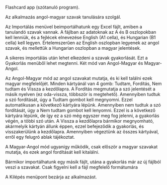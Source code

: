 Flashcard app (szótanuló program).

Az alkalmazás angol-magyar szavak tanulására szolgál.

Az Importálás menüvel beimportálhatunk egy Excel fájlt,
amiben a tanulandó szavak vannak.
A fájlban az adatoknak az A és B oszlopokban kell lenniük,
és a fejlécek elnevezése English (A1 cella), és
Hungarian (B1 cella) kell legyen.
Értelemszerűen az English oszlopban legyenek az angol szavak,
és mellettük a Hungarian oszlopban a magyar jelentések.

A sikeres importálás után lehet elkezdeni a szavak gyakorlását.
Ezt a Gyakorlás menüből lehet megtenni.
Két mód van Angol-Magyar és Magyar-Angol.

Az Angol-Magyar mód az angol szavakat mutatja, és
ki kell találni ezek magyar megfelelőjét.
Minden kártyánál van 4 gomb: Tudtam, Fordítás, Nem tudtam és Vissza a kezdőlapra.
A Fordítás megmutatja a szó jelentését a másik nyelven (ez oda-vissza, többször is megtehető).
Amennyiben tudtuk a szó fordítását, úgy a Tudtam gombot kell megnyomni.
Ezzel automatikusan a következő kártyára lépünk.
Amennyiben nem tudtuk a szó fordítását, úgy a Nem tudtam gombot kell lenyomni.
Ezzel is a következő kártyára lépünk, de így ez a szó még egyszer meg fog jelenni,
a gyakorlás végén, a többi szó után.
A Vissza a kezdőlapra bármikor megnyomható, akármelyik kártyán állunk éppen,
ezzel befejeződik a gyakorlás, és visszakerülünk a kezdőlapra.
Amennyiben végeztünk az összes kártyával, erről egy felugró ablak tájékoztat.

A Magyar-Angol mód ugyanígy működik, csak először a magyar szavakat mutatja,
és ezek angol fordítását kell kitalálni.

Bármikor importálhatunk egy másik fájlt, utána a gyakorlás már az új fájlból veszi a szavakat.
Csak figyelni kell a fájl megfelelő formátumára

A Kilépés menüpont bezárja az alkalmazást.

